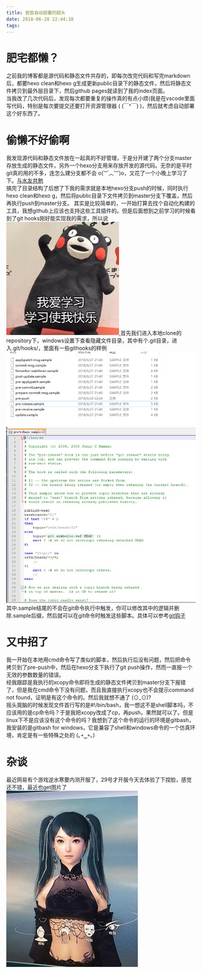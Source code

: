 ```yaml
---
title: 尝尝自动部署的甜头
date: 2018-06-28 22:44:18
tags:
---
```

# 肥宅都懒？
之前我的博客都是源代码和静态文件共存的，即每次改完代码和写完markdown后，都要hexo clean和hexo g生成更新public目录下的静态文件，然后将静态文件拷贝到最外层目录下，然后github pages就读到了我的index页面。<br>
当我改了几次代码后，发现每次都要重复的操作真的有点小烦(我是在vscode里面写代码，特别是每次要提交还要打开资源管理器  ( (￣^￣) )，然后就考虑自动部署这个好东西了。
# 偷懒不好偷啊
我发现源代码和静态文件放在一起真的不好管理，于是分开建了两个分支master存放生成的静态文件，另外一个hexo分支用来存放开发的源代码。无奈的是平时git真的用的不多，连怎么建分支都不会 o(︶︿︶)o，又花了一个小晚上学习了下。[与水友共勉](https://git-scm.com/book/zh/v2)<br>
搞完了目录结构了后想了下我的需求就是本地hexo分支push的时候，同时执行hexo clean和hexo g，然后将public目录下文件拷贝到master分支下覆盖，然后再执行push到master分支。
其实是比较简单的，一开始打算去找个自动化构建的工具，我想github上应该也支持这些工具插件的。但是后面想到之前学习的时候看到了git hooks刚好能实现我的需求，所以说
<a href="/deps/partial/imgs/article_link/blog-devops/study_happy.png" data-fancybox="images">
![找不到图片了^~~](/images/blog-devops/study_happy.png "学习使我快乐")
</a>
首先我们进入本地clone的repository下，windows设置下查看隐藏文件目录，其中有个.git目录，进入.git/hooks/，里面有一些githooks的样例
<a href="/deps/partial/imgs/article_link/blog-devops/githooks.png" data-fancybox="images">
![找不到图片了^~~](/images/blog-devops/githooks.png "githooks")
</a>
<a href="/deps/partial/imgs/article_link/blog-devops/githook_sample.png" data-fancybox="images">
![找不到图片了^~~](/images/blog-devops/githook_sample.png "githook_sample")
</a>
其中.sample结尾的不会在git命令执行中触发，你可以修改其中的逻辑并删除.sample后缀，然后就可以在git命令时触发这些脚本。具体可以参考[git钩子](https://git-scm.com/book/zh/v2/%E8%87%AA%E5%AE%9A%E4%B9%89-Git-Git-%E9%92%A9%E5%AD%90)<br>
# 又中招了
我一开始在本地用cmd命令写了类似的脚本，然后执行后没有问题，然后把命令拷贝到了pre-push中，然后在hexo分支下执行了git push操作，然而一直报一个无效的参数数量的错误。<br>
经我跟踪是我执行的xcopy命令即将生成的静态文件拷贝到master分支下报错了，但是我在cmd命令下没有问题，而且我直接执行xcopy也不会提示command not found，证明是有这个命令的。然后我就想不通了 (⊙_⊙)?<br>
摇头晃脑的时候发现文件首行写的是#!/bin/bash，我一想这不是shell脚本吗，不应该用的是cp命令吗？于是我把xcopy改成了cp，再push，果然就可以了。但是linux下不是应该没有这个命令的吗？我想到了这个命令的运行的环境是gitbash，我安装的是gitbash for windows，它是兼容了shell和windows命令的一个仿真环境，肯定是有一些特殊之处的 (｡￫‿￩｡)<br>
# 杂谈
最近网易有个游戏逆水寒要内测开服了，29号才开服今天去体验了下捏脸，感觉还不错，最近也get图片了
<a href="/deps/partial/imgs/article_link/blog-devops/nishuihan_nielian.png" data-fancybox="images">
![找不到图片了^~~](/images/blog-devops/nishuihan_nielian.png "这是我捏的哦")
</a>